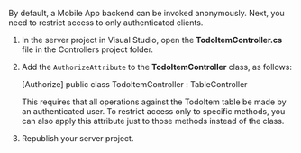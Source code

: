 By default, a Mobile App backend can be invoked anonymously. Next, you need to restrict access to only authenticated clients.  

1. In the server project in Visual Studio, open the **TodoItemController.cs** file in the Controllers project folder. 

2. Add the `AuthorizeAttribute` to the **TodoItemController** class, as follows:

    [Authorize]
    public class TodoItemController : TableController<TodoItem>

	This requires that all operations against the TodoItem table be made by an authenticated user. To restrict access only to specific methods, you can also apply this attribute just to those methods instead of the class. 

3. Republish your server project.


    

